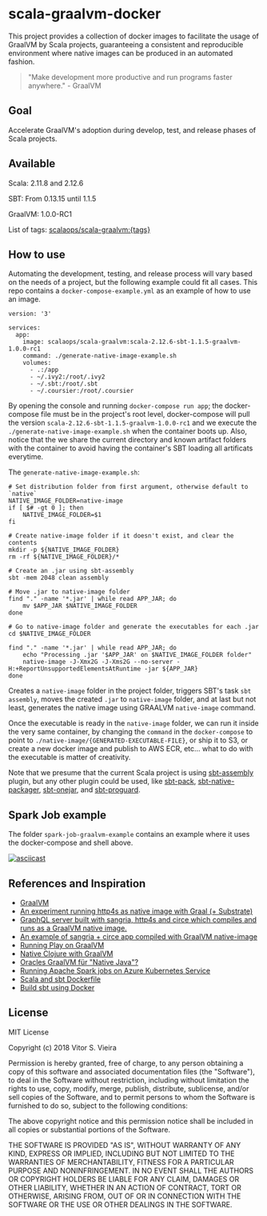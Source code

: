 # scala-graalvm-docker

This project provides a collection of docker images to facilitate the usage of GraalVM by Scala projects, guaranteeing a consistent and reproducible environment where native images can be produced in an automated fashion.

> "Make development more productive and run programs faster anywhere." - GraalVM


## Goal

Accelerate GraalVM's adoption during develop, test, and release phases of Scala projects.


## Available

Scala: 2.11.8 and 2.12.6

SBT: From 0.13.15 until 1.1.5

GraalVM: 1.0.0-RC1

List of tags: [scalaops/scala-graalvm:{tags}](https://hub.docker.com/r/scalaops/scala-graalvm/tags/)


## How to use


Automating the development, testing, and release process will vary based on the needs of a project, but the following example could fit all cases. This repo contains a `docker-compose-example.yml` as an example of how to use an image.


```docker-compose
version: '3'

services:
  app:
    image: scalaops/scala-graalvm:scala-2.12.6-sbt-1.1.5-graalvm-1.0.0-rc1
    command: ./generate-native-image-example.sh
    volumes:
      - .:/app
      - ~/.ivy2:/root/.ivy2
      - ~/.sbt:/root/.sbt
      - ~/.coursier:/root/.coursier 
```


By opening the console and running `docker-compose run app`; the docker-compose file must be in the project's root level, docker-compose will pull the version `scala-2.12.6-sbt-1.1.5-graalvm-1.0.0-rc1` and we execute the `./generate-native-image-example.sh` when the container boots up. Also, notice that the we share the current directory and known artifact folders with the container to avoid having the container's SBT loading all artificats everytime.


The `generate-native-image-example.sh`:

```shell
# Set distribution folder from first argument, otherwise default to `native`
NATIVE_IMAGE_FOLDER=native-image
if [ $# -gt 0 ]; then
	NATIVE_IMAGE_FOLDER=$1
fi

# Create native-image folder if it doesn't exist, and clear the contents
mkdir -p ${NATIVE_IMAGE_FOLDER}
rm -rf ${NATIVE_IMAGE_FOLDER}/*

# Create an .jar using sbt-assembly
sbt -mem 2048 clean assembly

# Move .jar to native-image folder
find "." -name '*.jar' | while read APP_JAR; do
	mv $APP_JAR $NATIVE_IMAGE_FOLDER
done

# Go to native-image folder and generate the executables for each .jar
cd $NATIVE_IMAGE_FOLDER

find "." -name '*.jar' | while read APP_JAR; do
	echo "Processing .jar '$APP_JAR' on $NATIVE_IMAGE_FOLDER folder"
	native-image -J-Xmx2G -J-Xms2G --no-server -H:+ReportUnsupportedElementsAtRuntime -jar ${APP_JAR}
done
```


Creates a `native-image` folder in the project folder, triggers SBT's task `sbt assembly`, moves the created `.jar` to `native-image` folder, and at last but not least, generates the native image using GRAALVM `native-image` command.


Once the executable is ready in the `native-image` folder, we can run it inside the very same container, by changing the `command` in the `docker-compose` to point to `./native-image/{GENERATED-EXECUTABLE-FILE}`, or ship it to S3, or create a new docker image and publish to AWS ECR, etc... what to do with the executable is matter of creativity.


Note that we presume that the current Scala project is using [sbt-assembly](https://github.com/sbt/sbt-assembly) plugin, but any other plugin could be used, like [sbt-pack](https://github.com/xerial/sbt-pack), [sbt-native-packager](https://www.scala-sbt.org/sbt-native-packager/), [sbt-onejar](https://github.com/sbt/sbt-onejar), and [sbt-proguard](https://github.com/sbt/sbt-proguard).


## Spark Job example


The folder `spark-job-graalvm-example` contains an example where it uses the docker-compose and shell above.


[![asciicast](https://asciinema.org/a/181286.png)](https://asciinema.org/a/181286)


## References and Inspiration

- [GraalVM](https://www.graalvm.org/)
- [An experiment running http4s as native image with Graal (+ Substrate)](https://github.com/hhandoko/http4s-graal)
- [GraphQL server built with sangria, http4s and circe which compiles and runs as a GraalVM native image.](https://github.com/OlegIlyenko/sangria-http4s-graalvm-example)
- [An example of sangria + circe app compiled with GraalVM native-image](https://github.com/OlegIlyenko/graalvm-sangria-test)
- [Running Play on GraalVM](https://blog.playframework.com/play-on-graal/)
- [Native Clojure with GraalVM](https://www.innoq.com/en/blog/native-clojure-and-graalvm/)
- [Oracles GraalVM für "Native Java"?](https://www.innoq.com/de/blog/native-java-graalvm/)
- [Running Apache Spark jobs on Azure Kubernetes Service](https://docs.microsoft.com/en-us/azure/aks/spark-job)
- [Scala and sbt Dockerfile](https://github.com/hseeberger/scala-sbt)
- [Build sbt using Docker](https://github.com/jaceklaskowski/docker-builds-sbt)


## License

MIT License

Copyright (c) 2018 Vitor S. Vieira

Permission is hereby granted, free of charge, to any person obtaining a copy
of this software and associated documentation files (the "Software"), to deal
in the Software without restriction, including without limitation the rights
to use, copy, modify, merge, publish, distribute, sublicense, and/or sell
copies of the Software, and to permit persons to whom the Software is
furnished to do so, subject to the following conditions:

The above copyright notice and this permission notice shall be included in all
copies or substantial portions of the Software.

THE SOFTWARE IS PROVIDED "AS IS", WITHOUT WARRANTY OF ANY KIND, EXPRESS OR
IMPLIED, INCLUDING BUT NOT LIMITED TO THE WARRANTIES OF MERCHANTABILITY,
FITNESS FOR A PARTICULAR PURPOSE AND NONINFRINGEMENT. IN NO EVENT SHALL THE
AUTHORS OR COPYRIGHT HOLDERS BE LIABLE FOR ANY CLAIM, DAMAGES OR OTHER
LIABILITY, WHETHER IN AN ACTION OF CONTRACT, TORT OR OTHERWISE, ARISING FROM,
OUT OF OR IN CONNECTION WITH THE SOFTWARE OR THE USE OR OTHER DEALINGS IN THE
SOFTWARE.